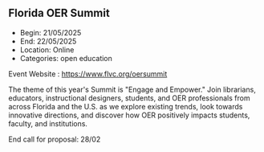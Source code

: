 ## Florida OER Summit

- Begin: 21/05/2025
- End: 22/05/2025
- Location: Online
- Categories: open education

Event Website : https://www.flvc.org/oersummit

The theme of this year's Summit is "Engage and Empower." Join librarians, educators, instructional designers, students,
and OER professionals from across Florida and the U.S. as we explore existing trends, look towards innovative
directions, and discover how OER positively impacts students, faculty, and institutions.

End call for proposal: 28/02
